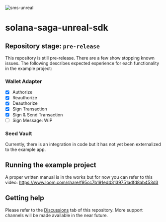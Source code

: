 ![sms-unreal](https://github.com/CryptoCavemen/solana-saga-unreal-sdk/assets/1970424/93df3aed-16fe-4e15-981d-c0b1b1d2edb9)

# solana-saga-unreal-sdk

## Repository stage: `pre-release`
This repository is still pre-release. There are a few show stopping known issues. The following describes expected experience for each functionality in the example project:

### Wallet Adapter
* [x] Authorize
* [x] Reauthorize
* [x] Deauthorize
* [x] Sign Transaction
* [x] Sign & Send Transaction
* [ ] Sign Message: WIP

### Seed Vault
Currently, there is an integration in code but it has not yet been externalized to the example app.

## Running the example project
A proper written manual is in the works but for now you can refer to this video:
https://www.loom.com/share/f95cc7b191ed43139751adfd8ab453d3

## Getting help

Please refer to the [Discussions](https://github.com/CryptoCavemen/solana-saga-unreal-sdk/discussions) tab of this repository. More support channels will be made available in the near future.

